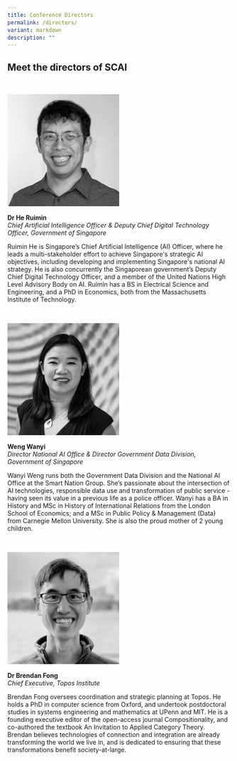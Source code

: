 ```yaml
---
title: Conference Directors
permalink: /directors/
variant: markdown
description: ""
---
```

## Meet the directors of SCAI

<br><div style="width:50%"><img src="/images/People/he_ruimin.jpeg" alt="Dr He Ruimin"></div>

**Dr He Ruimin**<br>*Chief Artificial Intelligence Officer &amp; Deputy Chief Digital Technology Officer, Government of Singapore*<br>

Ruimin He is Singapore’s Chief Artificial Intelligence (AI) Officer, where he leads a multi-stakeholder effort to achieve Singapore's strategic AI objectives, including developing and implementing Singapore's national AI strategy. He is also concurrently the Singaporean government’s Deputy Chief Digital Technology Officer, and a member of the United Nations High Level Advisory Body on AI. Ruimin has a BS in Electrical Science and Engineering, and a PhD in Economics, both from the Massachusetts Institute of Technology.

<br><div style="width:50%"><img src="/images/People/weng_wanyi.jpeg" alt="Weng Wanyi"></div>

**Weng Wanyi**<br>*Director National AI Office &amp; Director Government Data Division, Government of Singapore*<br>

Wanyi Weng runs both the Government Data Division and the National AI Office at the Smart Nation Group. She’s passionate about the intersection of AI technologies, responsible data use and transformation of public service - having seen its value in a previous life as a police officer. Wanyi has a BA in History and MSc in History of International Relations from the London School of Economics; and a MSc in Public Policy &amp; Management (Data) from Carnegie Mellon University. She is also the proud mother of 2 young children.

<br><div style="width:50%"><img src="/images/People/brendan.jpeg" alt="Dr Brendan Fong"></div>

**Dr Brendan Fong**<br>*Chief Executive, Topos Institute*<br>

Brendan Fong oversees coordination and strategic planning at Topos. He holds a PhD in computer science from Oxford, and undertook postdoctoral studies in systems engineering and mathematics at UPenn and MIT. He is a founding executive editor of the open-access journal Compositionality, and co-authored the textbook An Invitation to Applied Category Theory. Brendan believes technologies of connection and integration are already transforming the world we live in, and is dedicated to ensuring that these transformations benefit society-at-large.